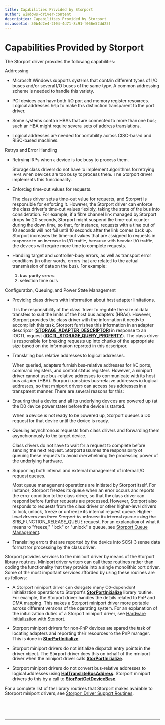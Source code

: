 ```yaml
---
title: Capabilities Provided by Storport
author: windows-driver-content
description: Capabilities Provided by Storport
ms.assetid: 30b4d2e4-2004-4d71-8c91-f066e52dd256
---
```


# Capabilities Provided by Storport


The Storport driver provides the following capabilities:

Addressing

-   Microsoft Windows supports systems that contain different types of I/O buses and/or several I/O buses of the same type. A common addressing scheme is needed to handle this variety.

-   PCI devices can have both I/O port and memory register resources. Logical addresses help to make this distinction transparent to the port driver.

-   Some systems contain HBAs that are connected to more than one bus; such an HBA might require several sets of address translations.

-   Logical addresses are needed for portability across CISC-based and RISC-based machines.

Retrys and Error Handling

-   Retrying IRPs when a device is too busy to process them.

    Storage class drivers do not have to implement algorithms for retrying IRPs when devices are too busy to process them. The Storport driver implements this functionality.

-   Enforcing time-out values for requests.

    The class driver sets a time-out value for requests, and Storport is responsible for enforcing it. However, the Storport driver can enforce the class driver's time-out values flexibly, taking the state of the bus into consideration. For example, if a fibre channel link managed by Storport drops for 20 seconds, Storport might suspend the time-out counter during the down time, so that, for instance, requests with a time out of 10 seconds will not fail until 10 seconds after the link comes back up. Storport increases the time-out values that are assigned to requests in response to an increase in I/O traffic, because with heavier I/O traffic, the devices will require more time to complete requests.

-   Handling target and controller-busy errors, as well as transport error conditions (in other words, errors that are related to the actual transmission of data on the bus). For example:

    1.  bus-parity errors
    2.  selection time outs

Configuration, Queuing, and Power State Management

-   Providing class drivers with information about host adapter limitations.

    It is the responsibility of the class driver to regulate the size of data transfers to suit the limits of the host bus adapters (HBAs). However, Storport provides the class driver with the information it needs to accomplish this task. Storport furnishes this information in an adapter descriptor ([**STORAGE\_ADAPTER\_DESCRIPTOR**](https://msdn.microsoft.com/library/windows/hardware/ff566346)) in response to an IOCTL request ([**IOCTL\_STORAGE\_QUERY\_PROPERTY**](https://msdn.microsoft.com/library/windows/hardware/ff560590)). The class driver is responsible for breaking requests up into chunks of the appropriate size based on the information reported in this descriptor.

-   Translating bus relative addresses to logical addresses.

    When queried, adapters furnish bus-relative addresses for I/O ports, command registers, and control status registers. However, a miniport driver cannot use bus-relative addresses to communicate with its host bus adapter (HBA). Storport translates bus-relative addresses to logical addresses, so that miniport drivers can access bus addresses in a transparent manner. There are several reasons for this:

-   Ensuring that a device and all its underlying devices are powered up (at the D0 device power state) before the device is started.

    When a device is not ready to be powered up, Storport queues a D0 request for that device until the device is ready.

-   Queuing asynchronous requests from class drivers and forwarding them asynchronously to the target device.

    Class drivers do not have to wait for a request to complete before sending the next request. Storport assumes the responsibility of queuing these requests to avoid overwhelming the processing power of the underlying hardware.

-   Supporting both internal and external management of internal I/O request queues.

    Most queue management operations are initiated by Storport itself. For instance, Storport freezes its queue when an error occurs and reports the error condition to the class driver, so that the class driver can respond before further requests are processed. However, Storport also responds to requests from the class driver or other higher-level drivers to lock, unlock, freeze or unfreeze its internal request queue. Higher-level drivers can force Storport to unfreeze its internal queue using the SRB\_FUNCTION\_RELEASE\_QUEUE request. For an explanation of what it means to "freeze," "lock" or "unlock" a queue, see [Storport Queue Management](storport-queue-management.md).

-   Translating errors that are reported by the device into SCSI-3 sense data format for processing by the class driver.

Storport provides services to the miniport driver by means of the Storport library routines. Miniport driver writers can call these routines rather than coding the functionality that they provide into a single monolithic port driver. Some of the most important services afforded by using these routines are as follows:

-   A Storport miniport driver can delegate many OS-dependent initialization operations to Storport's [**StorPortInitialize**](https://msdn.microsoft.com/library/windows/hardware/ff567108) library routine. For example, the Storport driver handles the details related to PnP and DMA mapping. This makes a Storport miniport driver more portable across different versions of the operating system. For an explanation of the initialization duties of a Storport miniport driver, see [Hardware Initialization with Storport](hardware-initialization-with-storport.md).

-   Storport miniport drivers for non-PnP devices are spared the task of locating adapters and reporting their resources to the PnP manager. This is done in [**StorPortInitialize**](https://msdn.microsoft.com/library/windows/hardware/ff567108).

-   Storport miniport drivers do not initialize dispatch entry points in the driver object. The Storport driver does this on behalf of the miniport driver when the miniport driver calls [**StorPortInitialize**](https://msdn.microsoft.com/library/windows/hardware/ff567108).

-   Storport miniport drivers do not convert bus-relative addresses to logical addresses using [**HalTranslateBusAddress**](https://msdn.microsoft.com/library/windows/hardware/ff546637). Storport miniport drivers do this by a call to [**StorPortGetDeviceBase**](https://msdn.microsoft.com/library/windows/hardware/ff567080).

For a complete list of the library routines that Storport makes available to Storport miniport drivers, see [Storport Driver Support Routines](https://msdn.microsoft.com/library/windows/hardware/ff567548).

 

 


--------------------


